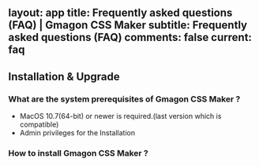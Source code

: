 layout: app
title: Frequently asked questions (FAQ) | Gmagon CSS Maker 
subtitle: Frequently asked questions (FAQ)
comments: false
current: faq
---


## Installation & Upgrade

### What are the system prerequisites of Gmagon CSS Maker ?
- MacOS 10.7(64-bit) or newer is required.(last version which is compatible)
- Admin privileges for the Installation


### How to install Gmagon CSS Maker ?
